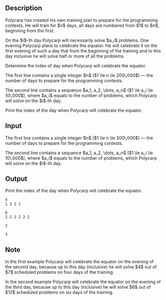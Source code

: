 ## Description

<div><p>Polycarp has created his own training plan to prepare for the programming contests. He will train for $n$ days, all days are numbered from $1$ to $n$, beginning from the first.</p><p>On the $i$-th day Polycarp will necessarily solve $a_i$ problems. One evening Polycarp plans to celebrate the <span class="tex-font-style-it">equator</span>. He will celebrate it on the first evening of such a day that from the beginning of the training and to this day inclusive he will solve half or more of all the problems.</p><p>Determine the index of day when Polycarp will celebrate the equator.</p></div><div class="input-specification"><p>The first line contains a single integer $n$ ($1 \le n \le 200\,000$) — the number of days to prepare for the programming contests.</p><p>The second line contains a sequence $a_1, a_2, \dots, a_n$ ($1 \le a_i \le 10\,000$), where $a_i$ equals to the number of problems, which Polycarp will solve on the $i$-th day.</p></div><div class="output-specification"><p>Print the index of the day when Polycarp will celebrate the equator.</p></div>

## Input

<p>The first line contains a single integer $n$ ($1 \le n \le 200\,000$) — the number of days to prepare for the programming contests.</p><p>The second line contains a sequence $a_1, a_2, \dots, a_n$ ($1 \le a_i \le 10\,000$), where $a_i$ equals to the number of problems, which Polycarp will solve on the $i$-th day.</p>

## Output

<p>Print the index of the day when Polycarp will celebrate the equator.</p>





```input1
4
1 3 2 1

```




```input2
6
2 2 2 2 2 2

```




```output1
2

```




```output2
3

```



## Note

<p>In the first example Polycarp will celebrate the equator on the evening of the second day, because up to this day (inclusive) he will solve $4$ out of $7$ scheduled problems on four days of the training.</p><p>In the second example Polycarp will celebrate the equator on the evening of the third day, because up to this day (inclusive) he will solve $6$ out of $12$ scheduled problems on six days of the training.</p>
